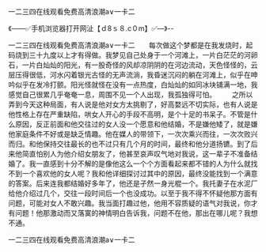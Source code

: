 一二三四在线观看免费高清浪潮a∨一卡二

《——✅手机浏览器打开网沚【ｄ8ｓ８.c０m】✅—》--

一二三四在线观看免费高清浪潮a∨一卡二　　每次做这个梦都是在我发烧时，起码烧到三十九度以上才有得做。我梦见自己处身于一个河滩上，一片白茫茫的河卵石，一片白灿灿的阳光，有一股奇怪的风却凉阴阴的在河边流动，天色怪怪的，云层压得很低，河水闪着银光古怪的无声流淌，我昏迷沉闷的躺在河滩上，似乎在呻吟似乎在发冷打颤。阳光怪就怪在没有一点热度，白灿灿的如同冰块铺满一地，我感觉自己很累几乎奄奄一息，周围不见一个人出现，我孤独得可怕。
　　之所以弄到今天这种局面，有人说是他对女方太挑剔了，好高婺远不切实际，也有人说是他性格上存在严重缺陷，哄女人开心的手段不高明，是个十足的书呆子。不管是什么原因，反正前面和他交往过的女人没一个愿意和他结婚，不是嫌他矮了，就是嫌他家庭条件不好或是缺乏情趣。他在媒人的带领下，一次次乘兴而往，一次次败兴而归。和他保持交往最长的也不过只有几个月的时间，最终和他分道扬镳。到了后来他简直怕别人为他介绍女朋友了，他甚至哀声叹气地对我说，这一辈子不准备结婚了。我一直感到十分不解的是像他这么一个个方面看起来都不错的人为什么就找不到一个喜欢他的女人呢？我和他详细探讨过其中的原因，最终没能找到一个满意的答案。后来连我都结婚好多年了，他还是孑然一身光棍一个。我托妻子在水泥厂给他介绍过几个，交往一段时间后一个也没成功。以至于我不得不怀疑他那方面有问题，可能对女人不敢兴趣。我当面打趣过他，他用不容质疑的语气对我说，你才有问题！他那激动而又落寞的神情明白告诉我，问题不在他，那出在哪儿呢？我想不通。





一二三四在线观看免费高清浪潮a∨一卡二
